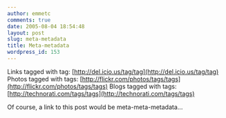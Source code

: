 ```yaml
---
author: emmetc
comments: true
date: 2005-08-04 18:54:48
layout: post
slug: meta-metadata
title: Meta-metadata
wordpress_id: 153
---
```


Links tagged with tag: [http://del.icio.us/tag/tag](http://del.icio.us/tag/tag)
Photos tagged with tags: [http://flickr.com/photos/tags/tags](http://flickr.com/photos/tags/tags)
Blogs tagged with tags: [http://technorati.com/tags/tags](http://technorati.com/tags/tags)

Of course, a link to this post would be meta-meta-metadata...
